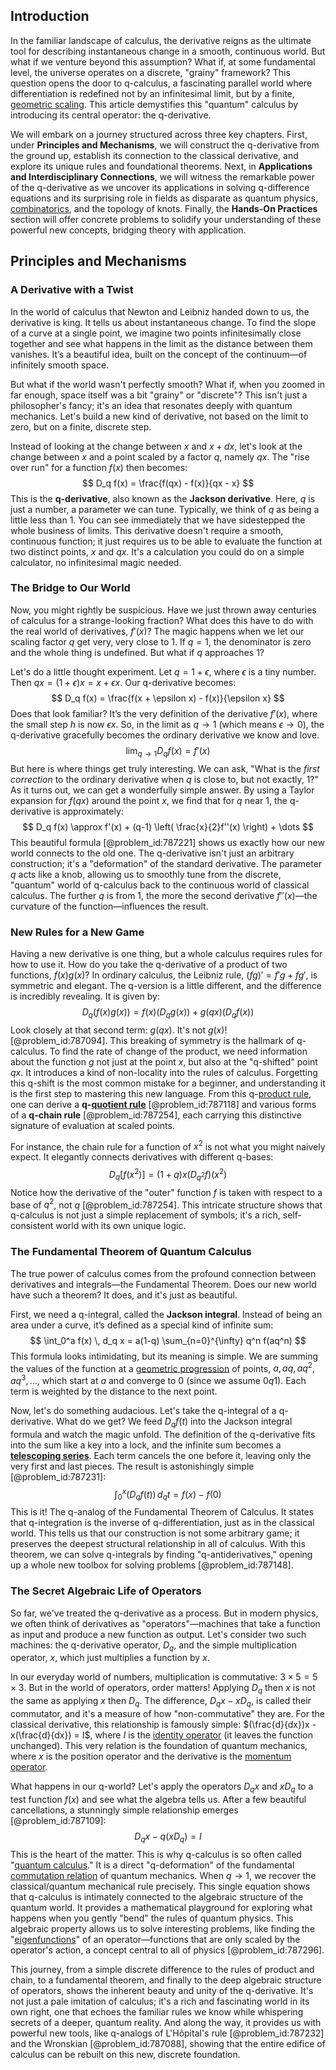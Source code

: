 ## Introduction
In the familiar landscape of calculus, the derivative reigns as the ultimate tool for describing instantaneous change in a smooth, continuous world. But what if we venture beyond this assumption? What if, at some fundamental level, the universe operates on a discrete, "grainy" framework? This question opens the door to q-calculus, a fascinating parallel world where differentiation is redefined not by an infinitesimal limit, but by a finite, [geometric scaling](@article_id:271856). This article demystifies this "quantum" calculus by introducing its central operator: the q-derivative.

We will embark on a journey structured across three key chapters. First, under **Principles and Mechanisms**, we will construct the q-derivative from the ground up, establish its connection to the classical derivative, and explore its unique rules and foundational theorems. Next, in **Applications and Interdisciplinary Connections**, we will witness the remarkable power of the q-derivative as we uncover its applications in solving q-difference equations and its surprising role in fields as disparate as quantum physics, [combinatorics](@article_id:143849), and the topology of knots. Finally, the **Hands-On Practices** section will offer concrete problems to solidify your understanding of these powerful new concepts, bridging theory with application.

## Principles and Mechanisms

### A Derivative with a Twist

In the world of calculus that Newton and Leibniz handed down to us, the derivative is king. It tells us about instantaneous change. To find the slope of a curve at a single point, we imagine two points infinitesimally close together and see what happens in the limit as the distance between them vanishes. It’s a beautiful idea, built on the concept of the continuum—of infinitely smooth space.

But what if the world wasn't perfectly smooth? What if, when you zoomed in far enough, space itself was a bit "grainy" or "discrete"? This isn't just a philosopher's fancy; it's an idea that resonates deeply with quantum mechanics. Let's build a new kind of derivative, not based on the limit to zero, but on a finite, discrete step.

Instead of looking at the change between $x$ and $x + dx$, let's look at the change between $x$ and a point scaled by a factor $q$, namely $qx$. The "rise over run" for a function $f(x)$ then becomes:
$$
D_q f(x) = \frac{f(qx) - f(x)}{qx - x}
$$
This is the **q-derivative**, also known as the **Jackson derivative**. Here, $q$ is just a number, a parameter we can tune. Typically, we think of $q$ as being a little less than 1. You can see immediately that we have sidestepped the whole business of limits. This derivative doesn't require a smooth, continuous function; it just requires us to be able to evaluate the function at two distinct points, $x$ and $qx$. It's a calculation you could do on a simple calculator, no infinitesimal magic needed.

### The Bridge to Our World

Now, you might rightly be suspicious. Have we just thrown away centuries of calculus for a strange-looking fraction? What does this have to do with the real world of derivatives, $f'(x)$? The magic happens when we let our scaling factor $q$ get very, very close to 1. If $q=1$, the denominator is zero and the whole thing is undefined. But what if $q$ approaches 1?

Let's do a little thought experiment. Let $q = 1 + \epsilon$, where $\epsilon$ is a tiny number. Then $qx = (1+\epsilon)x = x + \epsilon x$. Our q-derivative becomes:
$$
D_q f(x) = \frac{f(x + \epsilon x) - f(x)}{\epsilon x}
$$
Does that look familiar? It’s the very definition of the derivative $f'(x)$, where the small step $h$ is now $\epsilon x$. So, in the limit as $q \to 1$ (which means $\epsilon \to 0$), the q-derivative gracefully becomes the ordinary derivative we know and love.
$$
\lim_{q \to 1} D_q f(x) = f'(x)
$$
But here is where things get truly interesting. We can ask, "What is the *first correction* to the ordinary derivative when $q$ is close to, but not exactly, 1?" As it turns out, we can get a wonderfully simple answer. By using a Taylor expansion for $f(qx)$ around the point $x$, we find that for $q$ near 1, the q-derivative is approximately:
$$
D_q f(x) \approx f'(x) + (q-1) \left( \frac{x}{2}f''(x) \right) + \dots
$$
This beautiful formula [@problem_id:787221] shows us exactly how our new world connects to the old one. The q-derivative isn't just an arbitrary construction; it's a "deformation" of the standard derivative. The parameter $q$ acts like a knob, allowing us to smoothly tune from the discrete, "quantum" world of q-calculus back to the continuous world of classical calculus. The further $q$ is from 1, the more the second derivative $f''(x)$—the curvature of the function—influences the result.

### New Rules for a New Game

Having a new derivative is one thing, but a whole calculus requires rules for how to use it. How do you take the q-derivative of a product of two functions, $f(x)g(x)$? In ordinary calculus, the Leibniz rule, $(fg)' = f'g + fg'$, is symmetric and elegant. The q-version is a little different, and the difference is incredibly revealing. It is given by:
$$
D_q(f(x)g(x)) = f(x) (D_q g(x)) + g(qx) (D_q f(x))
$$
Look closely at that second term: $g(qx)$. It's not $g(x)$! [@problem_id:787094]. This breaking of symmetry is the hallmark of q-calculus. To find the rate of change of the product, we need information about the function $g$ not just at the point $x$, but also at the "q-shifted" point $qx$. It introduces a kind of non-locality into the rules of calculus. Forgetting this q-shift is the most common mistake for a beginner, and understanding it is the first step to mastering this new language. From this q-[product rule](@article_id:143930), one can derive a **q-[quotient rule](@article_id:142557)** [@problem_id:787118] and various forms of a **q-chain rule** [@problem_id:787254], each carrying this distinctive signature of evaluation at scaled points.

For instance, the chain rule for a function of $x^2$ is not what you might naively expect. It elegantly connects derivatives with different q-bases:
$$
D_q [ f(x^2) ] = (1+q)x (D_{q^2}f)(x^2)
$$
Notice how the derivative of the "outer" function $f$ is taken with respect to a base of $q^2$, not $q$ [@problem_id:787254]. This intricate structure shows that q-calculus is not just a simple replacement of symbols; it's a rich, self-consistent world with its own unique logic.

### The Fundamental Theorem of Quantum Calculus

The true power of calculus comes from the profound connection between derivatives and integrals—the Fundamental Theorem. Does our new world have such a theorem? It does, and it's just as beautiful.

First, we need a q-integral, called the **Jackson integral**. Instead of being an area under a curve, it’s defined as a special kind of infinite sum:
$$
\int_0^a f(x) \, d_q x = a(1-q) \sum_{n=0}^{\infty} q^n f(aq^n)
$$
This formula looks intimidating, but its meaning is simple. We are summing the values of the function at a [geometric progression](@article_id:269976) of points, $a, aq, aq^2, aq^3, \dots$, which start at $a$ and converge to 0 (since we assume $0  q  1$). Each term is weighted by the distance to the next point.

Now, let's do something audacious. Let's take the q-integral of a q-derivative. What do we get? We feed $D_q f(t)$ into the Jackson integral formula and watch the magic unfold. The definition of the q-derivative fits into the sum like a key into a lock, and the infinite sum becomes a **[telescoping series](@article_id:161163)**. Each term cancels the one before it, leaving only the very first and last pieces. The result is astonishingly simple [@problem_id:787231]:
$$
\int_0^x (D_q f(t)) \, d_q t = f(x) - f(0)
$$
This is it! The q-analog of the Fundamental Theorem of Calculus. It states that q-integration is the inverse of q-differentiation, just as in the classical world. This tells us that our construction is not some arbitrary game; it preserves the deepest structural relationship in all of calculus. With this theorem, we can solve q-integrals by finding "q-antiderivatives," opening up a whole new toolbox for solving problems [@problem_id:787148].

### The Secret Algebraic Life of Operators

So far, we've treated the q-derivative as a process. But in modern physics, we often think of derivatives as "operators"—machines that take a function as input and produce a new function as output. Let's consider two such machines: the q-derivative operator, $D_q$, and the simple multiplication operator, $x$, which just multiplies a function by $x$.

In our everyday world of numbers, multiplication is commutative: $3 \times 5 = 5 \times 3$. But in the world of operators, order matters! Applying $D_q$ then $x$ is not the same as applying $x$ then $D_q$. The difference, $D_q x - x D_q$, is called their commutator, and it's a measure of how "non-commutative" they are. For the classical derivative, this relationship is famously simple: $(\frac{d}{dx})x - x(\frac{d}{dx}) = I$, where $I$ is the [identity operator](@article_id:204129) (it leaves the function unchanged). This very relation is the foundation of quantum mechanics, where $x$ is the position operator and the derivative is the [momentum operator](@article_id:151249).

What happens in our q-world? Let's apply the operators $D_q x$ and $x D_q$ to a test function $f(x)$ and see what the algebra tells us. After a few beautiful cancellations, a stunningly simple relationship emerges [@problem_id:787109]:
$$
D_q x - q(x D_q) = I
$$
This is the heart of the matter. This is why q-calculus is so often called "[quantum calculus](@article_id:202683)." It is a direct "q-deformation" of the fundamental [commutation relation](@article_id:149798) of quantum mechanics. When $q \to 1$, we recover the classical/quantum mechanical rule precisely. This single equation shows that q-calculus is intimately connected to the algebraic structure of the quantum world. It provides a mathematical playground for exploring what happens when you gently "bend" the rules of quantum physics. This algebraic property allows us to solve interesting problems, like finding the "[eigenfunctions](@article_id:154211)" of an operator—functions that are only scaled by the operator's action, a concept central to all of physics [@problem_id:787296].

This journey, from a simple discrete difference to the rules of product and chain, to a fundamental theorem, and finally to the deep algebraic structure of operators, shows the inherent beauty and unity of the q-derivative. It's not just a pale imitation of calculus; it's a rich and fascinating world in its own right, one that echoes the familiar rules we know while whispering secrets of a deeper, quantum reality. And along the way, it provides us with powerful new tools, like q-analogs of L'Hôpital's rule [@problem_id:787232] and the Wronskian [@problem_id:787088], showing that the entire edifice of calculus can be rebuilt on this new, discrete foundation.